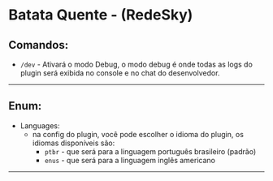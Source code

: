 # Batata Quente - (RedeSky)

## Comandos: 
-  `/dev` - Ativará o modo Debug, o modo debug é onde todas as logs do plugin será exibida no console e no chat do desenvolvedor.

---
## Enum:
 - Languages:
   - na config do plugin, você pode escolher o idioma do plugin, os idiomas disponíveis são:
      - `ptbr` - que será para a linguagem português brasileiro (padrão)
      - `enus` - que será para a linguagem inglês americano

---